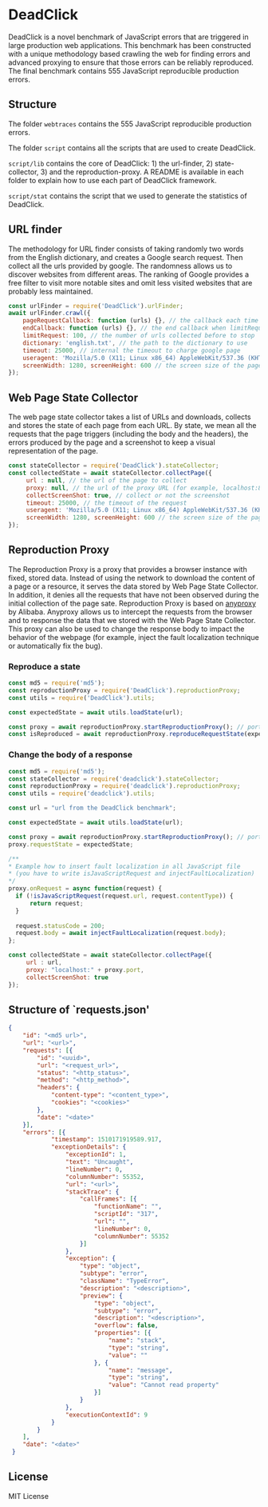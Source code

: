 # DeadClick

DeadClick is a novel benchmark of JavaScript errors that are triggered in large production web applications.
This benchmark has been constructed with a unique methodology based crawling the web for finding errors and advanced proxying to ensure that those errors can be reliably reproduced.
The final benchmark contains 555 JavaScript reproducible production errors.

## Structure

The folder `webtraces` contains the 555 JavaScript reproducible production errors.

The folder `script` contains all the scripts that are used to create DeadClick.

`script/lib` contains the core of DeadClick: 1) the url-finder, 2) state-collector, 3) and the reproduction-proxy.
A README is available in each folder to explain how to use each part of DeadClick framework.

`script/stat` contains the script that we used to generate the statistics of DeadClick.


## URL finder

The  methodology for URL finder consists of taking randomly two words from the English dictionary, and creates a Google search request.
Then collect all the urls provided by google.
The randomness allows us to discover websites from different areas.
The ranking of Google provides a free filter to visit more notable sites and omit less visited websites that are probably less maintained.

```javascript
const urlFinder = require('DeadClick').urlFinder;
await urlFinder.crawl({
    pageRequestCallback: function (urls) {}, // the callback each time google search request is done 
    endCallback: function (urls) {}, // the end callback when limitRequest is done
    limitRequest: 100, // the number of urls collected before to stop
    dictionary: 'english.txt', // the path to the dictionary to use
    timeout: 25000, // internal the timeout to charge google page
    useragent: 'Mozilla/5.0 (X11; Linux x86_64) AppleWebKit/537.36 (KHTML, like Gecko) Chrome/63.0.3239.108 Safari/537.36', // internal the user agent used for the google request
    screenWidth: 1280, screenHeight: 600 // the screen size of the page
});
```

## Web Page State Collector

The web page state collector takes a list of URLs and downloads, collects and stores the state of each page from each URL.
By state, we mean all the requests that the page triggers (including the body and the headers), the errors produced by the page and a screenshot to keep a visual representation of the page.

```javascript
const stateCollector = require('DeadClick').stateCollector;
const collectedState = await stateCollector.collectPage({
     url : null, // the url of the page to collect
     proxy: null, // the url of the proxy URL (for example, localhost:8001)
     collectScreenShot: true, // collect or not the screenshot
     timeout: 25000, // the timeout of the request
     useragent: 'Mozilla/5.0 (X11; Linux x86_64) AppleWebKit/537.36 (KHTML, like Gecko) Chrome/63.0.3239.108 Safari/537.36', // the useragent of the request
     screenWidth: 1280, screenHeight: 600 // the screen size of the page
});
```

## Reproduction Proxy

The Reproduction Proxy is a proxy that provides a browser instance with fixed, stored data.
Instead of using the network to download the content of a page or a resource, it serves the data stored by Web Page State Collector.
In addition, it denies all the requests that have not been observed during the initial collection of the page sate.
Reproduction Proxy is based on [anyproxy](https://github.com/alibaba/anyproxy) by Alibaba.
Anyproxy allows us to intercept the requests from the browser and to response the data that we stored with the Web Page State Collector.
This proxy can also be used to change the response body to impact the behavior of the webpage (for example, inject the fault localization technique or automatically fix the bug).


### Reproduce a state
```javascript
const md5 = require('md5');
const reproductionProxy = require('DeadClick').reproductionProxy;
const utils = require('DeadClick').utils;

const expectedState = await utils.loadState(url);

const proxy = await reproductionProxy.startReproductionProxy(); // port 8001
const isReproduced = await reproductionProxy.reproduceRequestState(expectedState, proxy);
```


### Change the body of a response

```javascript
const md5 = require('md5');
const stateCollector = require('deadclick').stateCollector;
const reproductionProxy = require('deadclick').reproductionProxy;
const utils = require('deadclick').utils;

const url = "url from the DeadClick benchmark";

const expectedState = await utils.loadState(url);

const proxy = await reproductionProxy.startReproductionProxy(); // port 8001
proxy.requestState = expectedState;

/**
* Example how to insert fault localization in all JavaScript file 
* (you have to write isJavaScriptRequest and injectFaultLocalization)
*/
proxy.onRequest = async function(request) {
  if (!isJavaScriptRequest(request.url, request.contentType)) {
      return request;
  }
  
  request.statusCode = 200;
  request.body = await injectFaultLocalization(request.body);
};

const collectedState = await stateCollector.collectPage({
     url : url,
     proxy: "localhost:" + proxy.port,
     collectScreenShot: true
});
```



## Structure of `requests.json'

```json
{
    "id": "<md5 url>",
    "url": "<url>",
    "requests": [{
        "id": "<uuid>",
        "url": "<request_url>",
        "status": "<http_status>",
        "method": "<http_method>",
        "headers": {
            "content-type": "<content_type>",
            "cookies": "<cookies>"
        },
        "date": "<date>"
    }],
    "errors": [{
            "timestamp": 1510171919589.917,
            "exceptionDetails": {
                "exceptionId": 1,
                "text": "Uncaught",
                "lineNumber": 0,
                "columnNumber": 55352,
                "url": "<url>",
                "stackTrace": {
                    "callFrames": [{
                        "functionName": "",
                        "scriptId": "317",
                        "url": "",
                        "lineNumber": 0,
                        "columnNumber": 55352
                    }]
                },
                "exception": {
                    "type": "object",
                    "subtype": "error",
                    "className": "TypeError",
                    "description": "<description>",
                    "preview": {
                        "type": "object",
                        "subtype": "error",
                        "description": "<description>",
                        "overflow": false,
                        "properties": [{
                            "name": "stack",
                            "type": "string",
                            "value": ""
                        }, {
                            "name": "message",
                            "type": "string",
                            "value": "Cannot read property"
                        }]
                    }
                },
                "executionContextId": 9
            }
        }
    ],
    "date": "<date>"
 }
```

## License

MIT License
